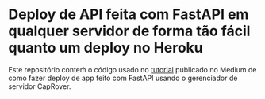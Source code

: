 # Deploy de API feita com FastAPI em qualquer servidor de forma tão fácil quanto um deploy no Heroku

Este repositório conteḿ o código usado no [tutorial](https://rodrigolinsjr.medium.com/deploy-deapi-feita-com-fastapi-em-qualquer-servidor-de-forma-t%C3%A3o-f%C3%A1cil-quanto-um-deploy-no-heroku-a33b1db487ad) publicado no Medium de como fazer deploy de app feito com FastAPI usando o gerenciador de servidor CapRover.
